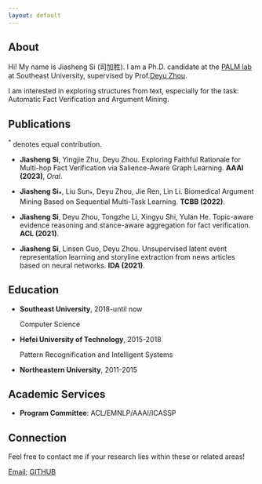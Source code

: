 ```yaml
---
layout: default
---
```



## About
Hi! My name is Jiasheng Si (司加胜). I am a Ph.D. candidate at the [PALM lab](http://palm.seu.edu.cn/) at Southeast University, supervised by Prof.[Deyu Zhou](http://palm.seu.edu.cn/zhoudeyu/Home.html).

I am interested in exploring structures from text, especially for the task: Automatic Fact Verification and Argument Mining.


## Publications

<sup>*</sup> denotes equal contribution.

- **Jiasheng Si**, Yingjie Zhu, Deyu Zhou. Exploring Faithful Rationale for Multi-hop Fact Verification via Salience-Aware Graph Learning. **AAAI (2023)**, *Oral*.
  
 
- **Jiasheng Si<sub>*</sub>**, Liu Sun<sub>*</sub>, Deyu Zhou, Jie Ren, Lin Li. Biomedical Argument Mining Based on Sequential Multi-Task Learning. **TCBB (2022)**.
  

- **Jiasheng Si**, Deyu Zhou, Tongzhe Li, Xingyu Shi, Yulan He. Topic-aware evidence reasoning and stance-aware aggregation for fact verification. **ACL (2021)**. 
  

- **Jiasheng Si**, Linsen Guo, Deyu Zhou. Unsupervised latent event representation learning and storyline extraction from news articles based on neural networks.  **IDA (2021)**.
  
  
  
## Education
  
- **Southeast University**, 2018-until now
  
  Computer Science
  
- **Hefei University of Technology**, 2015-2018
    
  Pattern Recognification and Intelligent Systems
  
- **Northeastern University**, 2011-2015
    


## Academic Services
- **Program Committee**: ACL/EMNLP/AAAI/ICASSP


## Connection
Feel free to contact me if your research lies within these or related areas!

[Email](mailto:jasensi@163.com); [GITHUB](https://github.com/jasenchn)
